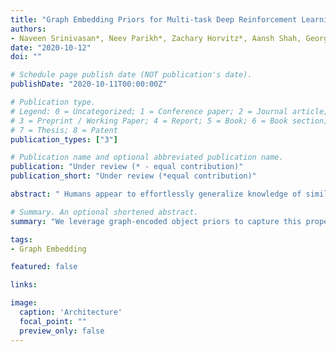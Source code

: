 ```yaml
---
title: "Graph Embedding Priors for Multi-task Deep Reinforcement Learning"
authors:
- Naveen Srinivasan*, Neev Parikh*, Zachary Horvitz*, Aansh Shah, George Konidaris
date: "2020-10-12"
doi: ""

# Schedule page publish date (NOT publication's date).
publishDate: "2020-10-11T00:00:00Z"

# Publication type.
# Legend: 0 = Uncategorized; 1 = Conference paper; 2 = Journal article;
# 3 = Preprint / Working Paper; 4 = Report; 5 = Book; 6 = Book section;
# 7 = Thesis; 8 = Patent
publication_types: ["3"]

# Publication name and optional abbreviated publication name.
publication: "Under review (* - equal contribution)"
publication_short: "Under review (*equal contribution)"

abstract: " Humans appear to effortlessly generalize knowledge of similar objects and relations when learning new tasks. For example, humans playing Minecraft can learn how to use a tool to mine one block, then rapidly generalize that skill to mine others. We leverage graph-encoded object priors to capture this property and improve the performance of reinforcement learning agents across multiple tasks. We introduce a novel, flexible architecture that utilizes graph convolutional networks (GCNs), which provide a natural method to combine relational information over connected nodes. We evaluate our approach on a procedurally-generated, multi-task environment: Symbolic Procgen. Our experiments demonstrate that the method generalizes across many tasks and scales to domains with hundreds of objects and relations. Additionally, we perform ablation studies that demonstrate robustness to noisy graph priors, suggesting that the method is suitable for leveraging graphs generated from large, unstructured sources of knowledge in real-world settings."

# Summary. An optional shortened abstract.
summary: "We leverage graph-encoded object priors to capture this property and improve the performance of reinforcement learning agents across multiple tasks. We introduce a novel, flexible architecture that utilizes graph convolutional networks (GCNs), which provide a natural method to combine relational information over connected nodes."

tags:
- Graph Embedding

featured: false

links:

image:
  caption: 'Architecture'
  focal_point: ""
  preview_only: false
---
```

